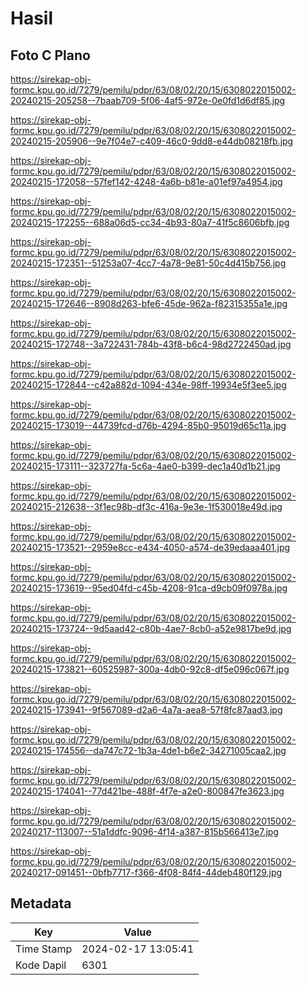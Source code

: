 # Hasil

## Foto C Plano

https://sirekap-obj-formc.kpu.go.id/7279/pemilu/pdpr/63/08/02/20/15/6308022015002-20240215-205258--7baab709-5f06-4af5-972e-0e0fd1d6df85.jpg

https://sirekap-obj-formc.kpu.go.id/7279/pemilu/pdpr/63/08/02/20/15/6308022015002-20240215-205906--9e7f04e7-c409-46c0-9dd8-e44db08218fb.jpg

https://sirekap-obj-formc.kpu.go.id/7279/pemilu/pdpr/63/08/02/20/15/6308022015002-20240215-172058--57fef142-4248-4a6b-b81e-a01ef97a4954.jpg

https://sirekap-obj-formc.kpu.go.id/7279/pemilu/pdpr/63/08/02/20/15/6308022015002-20240215-172255--688a06d5-cc34-4b93-80a7-41f5c8606bfb.jpg

https://sirekap-obj-formc.kpu.go.id/7279/pemilu/pdpr/63/08/02/20/15/6308022015002-20240215-172351--51253a07-4cc7-4a78-9e81-50c4d415b756.jpg

https://sirekap-obj-formc.kpu.go.id/7279/pemilu/pdpr/63/08/02/20/15/6308022015002-20240215-172646--8908d263-bfe6-45de-962a-f82315355a1e.jpg

https://sirekap-obj-formc.kpu.go.id/7279/pemilu/pdpr/63/08/02/20/15/6308022015002-20240215-172748--3a722431-784b-43f8-b6c4-98d2722450ad.jpg

https://sirekap-obj-formc.kpu.go.id/7279/pemilu/pdpr/63/08/02/20/15/6308022015002-20240215-172844--c42a882d-1094-434e-98ff-19934e5f3ee5.jpg

https://sirekap-obj-formc.kpu.go.id/7279/pemilu/pdpr/63/08/02/20/15/6308022015002-20240215-173019--44739fcd-d76b-4294-85b0-95019d65c11a.jpg

https://sirekap-obj-formc.kpu.go.id/7279/pemilu/pdpr/63/08/02/20/15/6308022015002-20240215-173111--323727fa-5c6a-4ae0-b399-dec1a40d1b21.jpg

https://sirekap-obj-formc.kpu.go.id/7279/pemilu/pdpr/63/08/02/20/15/6308022015002-20240215-212638--3f1ec98b-df3c-416a-9e3e-1f530018e49d.jpg

https://sirekap-obj-formc.kpu.go.id/7279/pemilu/pdpr/63/08/02/20/15/6308022015002-20240215-173521--2959e8cc-e434-4050-a574-de39edaaa401.jpg

https://sirekap-obj-formc.kpu.go.id/7279/pemilu/pdpr/63/08/02/20/15/6308022015002-20240215-173619--95ed04fd-c45b-4208-91ca-d9cb09f0978a.jpg

https://sirekap-obj-formc.kpu.go.id/7279/pemilu/pdpr/63/08/02/20/15/6308022015002-20240215-173724--9d5aad42-c80b-4ae7-8cb0-a52e9817be9d.jpg

https://sirekap-obj-formc.kpu.go.id/7279/pemilu/pdpr/63/08/02/20/15/6308022015002-20240215-173821--60525987-300a-4db0-92c8-df5e096c067f.jpg

https://sirekap-obj-formc.kpu.go.id/7279/pemilu/pdpr/63/08/02/20/15/6308022015002-20240215-173941--9f567089-d2a6-4a7a-aea8-57f8fc87aad3.jpg

https://sirekap-obj-formc.kpu.go.id/7279/pemilu/pdpr/63/08/02/20/15/6308022015002-20240215-174556--da747c72-1b3a-4de1-b6e2-34271005caa2.jpg

https://sirekap-obj-formc.kpu.go.id/7279/pemilu/pdpr/63/08/02/20/15/6308022015002-20240215-174041--77d421be-488f-4f7e-a2e0-800847fe3623.jpg

https://sirekap-obj-formc.kpu.go.id/7279/pemilu/pdpr/63/08/02/20/15/6308022015002-20240217-113007--51a1ddfc-9096-4f14-a387-815b566413e7.jpg

https://sirekap-obj-formc.kpu.go.id/7279/pemilu/pdpr/63/08/02/20/15/6308022015002-20240217-091451--0bfb7717-f366-4f08-84f4-44deb480f129.jpg


## Metadata

| Key        | Value               |
| ---------- | ------------------- |
| Time Stamp | 2024-02-17 13:05:41 |
| Kode Dapil | 6301                |



